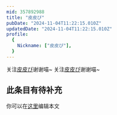 ```yaml
---
mid: 357892988
title: "皮皮ぴ"
pubDate: "2024-11-04T11:22:15.010Z"
updatedDate: "2024-11-04T11:22:15.010Z"
profile:
  {
    Nickname: ["皮皮ぴ"],
  }
---
```


关注[皮皮ぴ](https://space.bilibili.com/357892988)谢谢喵~ 关注[皮皮ぴ](https://space.bilibili.com/357892988)谢谢喵~

## 此条目有待补充
你可以在[这里](https://github.com/Yuhanawa/VTuber.ICU/edit/master/src/content/v/皮皮ぴ/index.md)编辑本文
